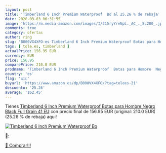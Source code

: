 ```yaml
---
layout: post
title: 'Timberland 6 Inch Premium Waterproof  Bo al 25.26 % de rebaja'
date: 2020-03-03 06:31:55
image: 'https://m.media-amazon.com/images/I/315ryYreNpL._AC_._SL200_.jpg'
comments: true
category: ofertas
author: ring
slug: 'B000VX4XFO-es Timberland 6 Inch Premium Waterproof Botas para Hombre...'
tags: [ tole.es, timberland ]
actualPrice: 156.95 EUR
currency: EUR
price: 156.95
comparePrice: 210.0 EUR
prodname: 'Timberland 6 Inch Premium Waterproof  Botas para Hombre  Negro  Black Full Grain   41 EU'
country: 'es'
flag: '🇪🇸'
buyurl: 'https://www.amazon.es/dp/B000VX4XFO/?tag=tolees-21'
descuento: '25.26'
average: '162.45'
---
```


Tienes [Timberland 6 Inch Premium Waterproof  Botas para Hombre  Negro  Black Full Grain   41 EU](https://www.amazon.es/dp/B000VX4XFO/?tag=tolees-21) con precio final de  156.95 EUR (original: 210.0 EUR) (25.26 %  de rebaja) aqui!

[![Timberland 6 Inch Premium Waterproof  Bo](https://m.media-amazon.com/images/I/315ryYreNpL._AC_._SL200_.jpg)](https://www.amazon.es/dp/B000VX4XFO/?tag=tolees-21)

🔎:


[🛒 Comprar!!!](https://www.amazon.es/dp/B000VX4XFO/?tag=tolees-21)
